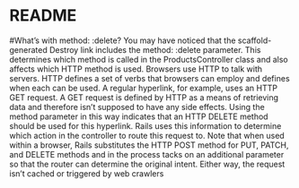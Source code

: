 # README

#What’s with method: :delete?
You may have noticed that the scaffold-generated Destroy link includes the method:
:delete parameter. This determines which method is called in the ProductsController class
and also affects which HTTP method is used.
Browsers use HTTP to talk with servers. HTTP defines a set of verbs that browsers
can employ and defines when each can be used. A regular hyperlink, for example,
uses an HTTP GET request. A GET request is defined by HTTP as a means of retrieving
data and therefore isn’t supposed to have any side effects. Using the method parameter
in this way indicates that an HTTP DELETE method should be used for this hyperlink.
Rails uses this information to determine which action in the controller to route this
request to.
Note that when used within a browser, Rails substitutes the HTTP POST method for
PUT, PATCH, and DELETE methods and in the process tacks on an additional parameter
so that the router can determine the original intent. Either way, the request isn’t
cached or triggered by web crawlers
